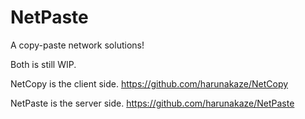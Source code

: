 # NetPaste
A copy-paste network solutions!

Both is still WIP.

NetCopy is the client side. https://github.com/harunakaze/NetCopy

NetPaste is the server side. https://github.com/harunakaze/NetPaste
